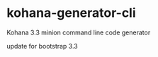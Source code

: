 kohana-generator-cli
====================

Kohana 3.3 minion command line code generator

update for bootstrap 3.3
